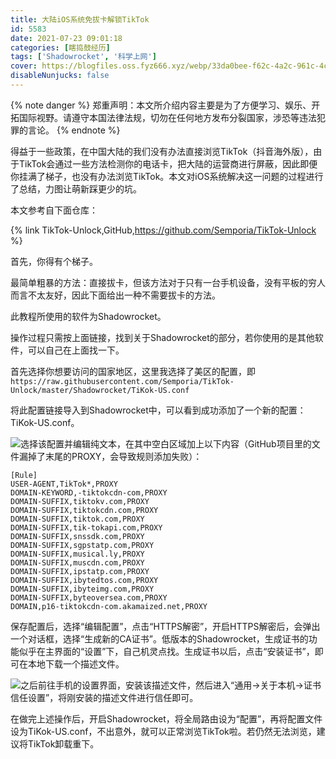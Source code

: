 ```yaml
---
title: 大陆iOS系统免拔卡解锁TikTok
id: 5583
date: 2021-07-23 09:01:18
categories: [瞎捣鼓经历]
tags: ['Shadowrocket', '科学上网']
cover: https://blogfiles.oss.fyz666.xyz/webp/33da0bee-f62c-4a2c-961c-4cb966236be1.webp
disableNunjucks: false
---
```


{% note danger %}
郑重声明：本文所介绍内容主要是为了方便学习、娱乐、开拓国际视野。请遵守本国法律法规，切勿在任何地方发布分裂国家，涉恐等违法犯罪的言论。
{% endnote %}

得益于一些政策，在中国大陆的我们没有办法直接浏览TikTok（抖音海外版），由于TikTok会通过一些方法检测你的电话卡，把大陆的运营商进行屏蔽，因此即便你挂满了梯子，也没有办法浏览TikTok。本文对iOS系统解决这一问题的过程进行了总结，力图让萌新踩更少的坑。

本文参考自下面仓库：

{% link TikTok-Unlock,GitHub,https://github.com/Semporia/TikTok-Unlock %}


首先，你得有个梯子。


最简单粗暴的方法：直接拔卡，但该方法对于只有一台手机设备，没有平板的穷人而言不太友好，因此下面给出一种不需要拔卡的方法。


此教程所使用的软件为Shadowrocket。


操作过程只需按上面链接，找到关于Shadowrocket的部分，若你使用的是其他软件，可以自己在上面找一下。


首先选择你想要访问的国家地区，这里我选择了美区的配置，即`https://raw.githubusercontent.com/Semporia/TikTok-Unlock/master/Shadowrocket/TiKok-US.conf`


将此配置链接导入到Shadowrocket中，可以看到成功添加了一个新的配置：TiKok-US.conf。


![](https://blogfiles.oss.fyz666.xyz/jpg/78360d15-67b1-47d1-acf9-5c1791beccc8.jpg)选择该配置并编辑纯文本，在其中空白区域加上以下内容（GitHub项目里的文件漏掉了末尾的PROXY，会导致规则添加失败）：

```raw
[Rule]
USER-AGENT,TikTok*,PROXY
DOMAIN-KEYWORD,-tiktokcdn-com,PROXY
DOMAIN-SUFFIX,tiktokv.com,PROXY
DOMAIN-SUFFIX,tiktokcdn.com,PROXY
DOMAIN-SUFFIX,tiktok.com,PROXY
DOMAIN-SUFFIX,tik-tokapi.com,PROXY
DOMAIN-SUFFIX,snssdk.com,PROXY
DOMAIN-SUFFIX,sgpstatp.com,PROXY
DOMAIN-SUFFIX,musical.ly,PROXY
DOMAIN-SUFFIX,muscdn.com,PROXY
DOMAIN-SUFFIX,ipstatp.com,PROXY
DOMAIN-SUFFIX,ibytedtos.com,PROXY
DOMAIN-SUFFIX,ibyteimg.com,PROXY
DOMAIN-SUFFIX,byteoversea.com,PROXY
DOMAIN,p16-tiktokcdn-com.akamaized.net,PROXY
```

保存配置后，选择“编辑配置”，点击“HTTPS解密”，开启HTTPS解密后，会弹出一个对话框，选择“生成新的CA证书”。低版本的Shadowrocket，生成证书的功能似乎在主界面的“设置”下，自己机灵点找。生成证书以后，点击“安装证书”，即可在本地下载一个描述文件。


![](https://blogfiles.oss.fyz666.xyz/jpg/92d55323-fb47-4af1-a332-248069c2f175.jpg)之后前往手机的设置界面，安装该描述文件，然后进入“通用->关于本机->证书信任设置”，将刚安装的描述文件进行信任即可。


在做完上述操作后，开启Shadowrocket，将全局路由设为“配置”，再将配置文件设为TiKok-US.conf，不出意外，就可以正常浏览TikTok啦。若仍然无法浏览，建议将TikTok卸载重下。
